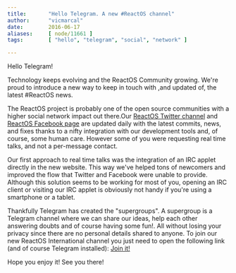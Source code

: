 ```yaml
---
title:       "Hello Telegram. A new #ReactOS channel"
author:      "vicmarcal"
date:        2016-06-17
aliases:     [ node/11661 ]
tags:        [ "hello", "telegram", "social", "network" ]

---
```


<p> Hello Telegram! </p>
<p> Technology keeps evolving and the ReactOS Community growing. We're proud to introduce a new way to keep in touch with ,and updated of, the latest #ReactOS news.</p>
<p> The ReactOS project is probably one of the open source communities with a higher social network impact out there.Our <a href="https://twitter.com/reactos">ReactOS Twitter channel</a> and <a href="https://www.facebook.com/ReactOS-19143619259/">ReactOS Facebook page</a> are updated daily with the latest commits, news, and fixes thanks to a nifty integration with our development tools and, of course, some human care. However some of you were requesting real time talks, and not a per-message contact. </p>
<p> Our first approach to real time talks was the integration of an IRC applet directly in the new website. This way we've helped tons of newcomers and improved the flow that Twitter and Facebook were unable to provide.
Although this solution seems to be working for most of you, opening an IRC client or visiting our IRC applet is obviously not handy if you're using a smartphone or a tablet. </p>
<p>Thankfully Telegram has created the "supergroups". A supergroup is a Telegram channel where we can share our ideas, help each other answering doubts and of course having some fun!. All without losing your privacy since there are no personal details shared to anyone. To join our new ReactOS International channel you just need to open the following link (and of course Telegram installed): <a href="https://telegram.me/reactos">Join it!</a></p>
<p> Hope you enjoy it! See you there!<p>

 
